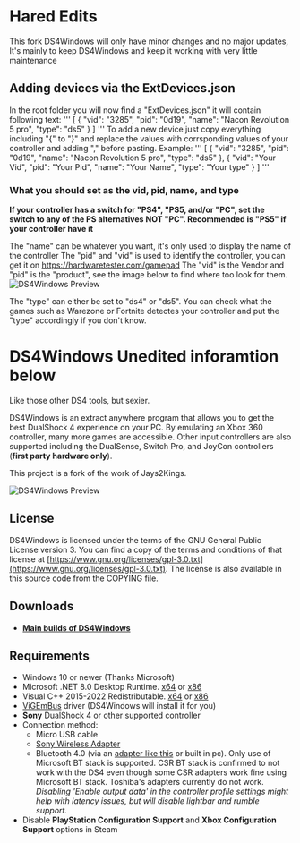 # Hared Edits

This fork DS4Windows will only have minor changes and no major updates,
It's mainly to keep DS4Windows and keep it working with very little maintenance

## Adding devices via the ExtDevices.json

In the root folder you will now find a "ExtDevices.json" it will contain following text:
'''
[
  {
    "vid": "3285",
    "pid": "0d19",
    "name": "Nacon Revolution 5 pro",
    "type": "ds5"
  }
]
'''
To add a new device just copy everything including "{" to "}" and replace the values with corrsponding values of your controller and adding "," before pasting.
Example:
'''
[
  {
    "vid": "3285",
    "pid": "0d19",
    "name": "Nacon Revolution 5 pro",
    "type": "ds5"
  },
  {
    "vid": "Your Vid",
    "pid": "Your Pid",
    "name": "Your Name",
    "type": "Your type"
  }
]
'''

### What you should set as the vid, pid, name, and type

**If your controller has a switch for "PS4", "PS5, and/or "PC", set the switch to any of the PS alternatives NOT "PC". Recommended is "PS5" if your controller have it**

The "name" can be whatever you want, it's only used to display the name of the controller
The "pid" and "vid" is used to identify the controller, you can get it on https://hardwaretester.com/gamepad
The "vid" is the Vendor and "pid" is the "product", see the image below to find where too look for them.
![DS4Windows Preview](https://raw.githubusercontent.com/HaredDev/DS4Windows/gamepad-tester.png)

The "type" can either be set to "ds4" or "ds5".
You can check what the games such as Warezone or Fortnite detectes your controller and put the "type" accordingly if you don't know.

# DS4Windows **Unedited inforamtion below**

Like those other DS4 tools, but sexier.

DS4Windows is an extract anywhere program that allows you to get the best
DualShock 4 experience on your PC. By emulating an Xbox 360 controller, many
more games are accessible. Other input controllers are also supported including the
DualSense, Switch Pro, and JoyCon controllers (**first party hardware only**).

This project is a fork of the work of Jays2Kings.

![DS4Windows Preview](https://raw.githubusercontent.com/Ryochan7/DS4Windows/jay/ds4winwpf_screen_20200412.png)

## License

DS4Windows is licensed under the terms of the GNU General Public License version 3.
You can find a copy of the terms and conditions of that license at
[https://www.gnu.org/licenses/gpl-3.0.txt](https://www.gnu.org/licenses/gpl-3.0.txt). The license is also
available in this source code from the COPYING file.

## Downloads

- **[Main builds of DS4Windows](https://github.com/Ryochan7/DS4Windows/releases)**

## Requirements

- Windows 10 or newer (Thanks Microsoft)
- Microsoft .NET 8.0 Desktop Runtime. [x64](https://dotnet.microsoft.com/en-us/download/dotnet/thank-you/runtime-desktop-8.0.0-windows-x64-installer) or [x86](https://dotnet.microsoft.com/en-us/download/dotnet/thank-you/runtime-desktop-8.0.0-windows-x86-installer)
- Visual C++ 2015-2022 Redistributable. [x64](https://aka.ms/vs/17/release/vc_redist.x64.exe) or [x86](https://aka.ms/vs/17/release/vc_redist.x86.exe)
- [ViGEmBus](https://vigem.org/) driver (DS4Windows will install it for you)
- **Sony** DualShock 4 or other supported controller
- Connection method:
  - Micro USB cable
  - [Sony Wireless Adapter](https://www.amazon.com/gp/product/B01KYVLKG2)
  - Bluetooth 4.0 (via an
  [adapter like this](https://www.newegg.com/Product/Product.aspx?Item=N82E16833166126)
  or built in pc). Only use of Microsoft BT stack is supported. CSR BT stack is
  confirmed to not work with the DS4 even though some CSR adapters work fine
  using Microsoft BT stack. Toshiba's adapters currently do not work.
  *Disabling 'Enable output data' in the controller profile settings might help with latency issues, but will disable lightbar and rumble support.*
- Disable **PlayStation Configuration Support** and
**Xbox Configuration Support** options in Steam
